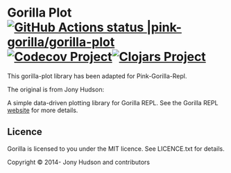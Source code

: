 # Gorilla Plot [![GitHub Actions status |pink-gorilla/gorilla-plot](https://github.com/pink-gorilla/gorilla-plot/workflows/CI/badge.svg)](https://github.com/pink-gorilla/gorilla-plot/actions?workflow=CI)[![Codecov Project](https://codecov.io/gh/pink-gorilla/gorilla-plot/branch/master/graph/badge.svg)](https://codecov.io/gh/pink-gorilla/gorilla-plot)[![Clojars Project](https://img.shields.io/clojars/v/org.pinkgorilla/gorilla-plot.svg)](https://clojars.org/org.pinkgorilla/gorilla-plot)

This gorilla-plot library has been adapted for Pink-Gorilla-Repl.

The original is from Jony Hudson:

A simple data-driven plotting library for Gorilla REPL. See the Gorilla REPL [website](http://gorilla-repl.org) for more
details.

## Licence

Gorilla is licensed to you under the MIT licence. See LICENCE.txt for details.

Copyright © 2014- Jony Hudson and contributors
